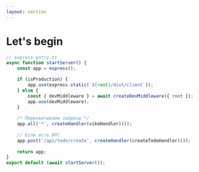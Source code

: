 ```yaml
---
layout: section
---
```


<style>
[data-slidev-no="10"] {
    .slidev-layout .slidev-code-wrapper {
        max-width: 100%;
    }
}
</style>

# Let's begin

```ts {*|10|12,13|14-17|19,20|22,23|27}{startLine:8,lines:true}
// express-entry.ts
async function startServer() {
    const app = express();

    if (isProduction) {
        app.use(express.static(`${root}/dist/client`));
    } else {
        const { devMiddleware } = await createDevMiddleware({ root });
        app.use(devMiddleware);
    }
    
    /* Перехватываем запросы */
    app.all('*', createHandler(vikeHandler)());
    
    // Если есть RPC
    app.post('/api/todo/create', createHandler(createTodoHandler)());
    
    return app;
}
export default (await startServer());
```

<Counter/>